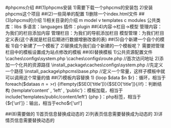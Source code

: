 #phpcms介绍
##(1)phpcms安装
	1)需要下载一个phpcms的安装包
	2)安装phpcms这个项目
##(2)一些简单的配置
	1)删除一个index.html文件
##(3)phpcms的介绍
	1)相关目录的介绍
		m model
		v templates
		c modules
		公共类库：libs
		多语言：languages
		插件：plugin
##(4)内容->栏目->模型
	管理内容：为我们的栏目添加内容
	管理栏目：为我们的导航添加栏目
	模型管理：为我们栏目定义表(这个表就是栏目后期进行数据增删改查的表)
##(5)自个新建一个自个的模板
	1)自个新建了一个模板了
	2)替换成为我们自个新建的一个模板呢？
		需要把管理栏目中的模板设置成为站点修改的模板
##(6)替换模板
	1)公共资源配置文件
		\caches\configs\system.php
		\caches\configs\route.php    //首次访问地址
	2)添加一个化共的资源路径
		\install_package\caches\configs\system.php //先定义一个路径
		\install_package\phpcms\base.php           //定义一个常量，这样子模板中就可以调用这个常量的值
##(7)模板内容替换
	1)
	{loop $data $n $r}：循环，相当于foreach($dataas $n=>$r)
	{if!empty($SEO[‘title’])}{$SEO[‘title’]}{/if}：判断结构
	{template‘content’ , ‘left’ , ‘public’}：模板加载，相当于 include(‘templates/public/content/left’)  {php }：php标签，相当于<?php ?>
	{$r[‘url’]}：输出，相当于echo$r[‘url’]

##(8)需要做的
	1)首页信息替换成动态的
	2)列表页信息需要替换成为动态的
	3)详情页信息需要替换动态的


		
